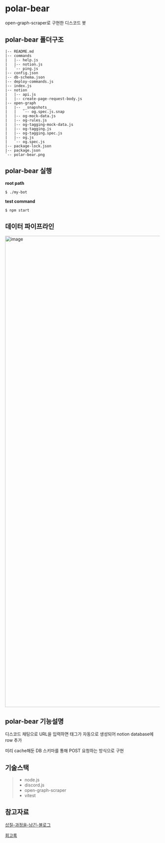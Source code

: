 # polar-bear
open-graph-scraper로 구현한 디스코드 봇
## polar-bear 폴더구조
```
|-- README.md
|-- commands
|   |-- help.js
|   |-- notion.js
|   `-- ping.js
|-- config.json
|-- db-schema.json
|-- deploy-commands.js
|-- index.js
|-- notion
|   |-- api.js
|   |-- create-page-request-body.js
|-- open-graph
|   |-- __snapshots__
|   |   `-- og.spec.js.snap
|   |-- og-mock-data.js
|   |-- og-rules.js
|   |-- og-tagging-mock-data.js
|   |-- og-tagging.js
|   |-- og-tagging.spec.js
|   |-- og.js
|   `-- og.spec.js
|-- package-lock.json
|-- package.json
`-- polar-bear.png
```
## polar-bear 실행
**root path**
```
$ ./my-bot
```
**test command**
```
$ npm start
```


## 데이터 파이프라인
<img width="1534" alt="image" src="https://user-images.githubusercontent.com/91370858/235482516-4b511ce8-25c7-4ed3-bdac-cd2b2cd33338.png">

## polar-bear 기능설명
디스코드 채팅으로 URL을 입력하면 태그가 자동으로 생성되어 notion database에 row 추가

미리 cache해둔 DB 스키마를 통해 POST 요청하는 방식으로 구현

## 기술스택
> - node.js
> - discord.js
> - open-graph-scraper
> - vitest

## 참고자료
[삽질-과정을-남긴-블로그](https://log-of-antarctic-penguin.tistory.com/category/discord-bot.project.log?page=3)

[회고록](https://log-of-antarctic-penguin.tistory.com/106)
